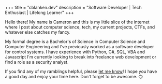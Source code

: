 +++
title = "cblanken.dev"
description = "Software Developer | Tech Enthusiast | Lifelong Learner"
+++

Hello there! My name is Cameron and this is my little slice of the internet where I post about computer science, tech, my current projects, CTFs, and whatever else catches my fancy.

My formal degree is a Bachelor's of Science in Computer Science and Computer Engineering and I've previously worked as a software developer for control systems. I have experience with Python, C#, SQL, VBA and Javascript I'm currently looking to break into freelance web development or find a role as a security analyst.

If you find any of my ramblings helpful, please [let me know](mailto://cameron.blankenbuehler@gmail.com)! I hope you have a good day and enjoy your time here. Don't forget to be awesome. 🙃

